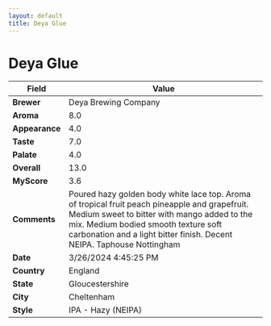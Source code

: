 ```yaml
---
layout: default
title: Deya Glue
---
```


# Deya Glue

| Field         | Value                                                                                                   |
|---------------|---------------------------------------------------------------------------------------------------------|
| **Brewer**    | Deya Brewing Company                                                                                        |
| **Aroma**     | 8.0                                                                                         |
| **Appearance**| 4.0                                                                                    |
| **Taste**     | 7.0                                                                                         |
| **Palate**    | 4.0                                                                                        |
| **Overall**   | 13.0                                                                                       |
| **MyScore**   | 3.6                                                                                       |
| **Comments**  | Poured hazy golden body white lace top. Aroma of tropical fruit peach pineapple and grapefruit. Medium sweet to bitter with mango added to the mix. Medium bodied smooth texture soft carbonation and a light bitter finish. Decent NEIPA. Taphouse Nottingham                                                                                       |
| **Date**      | 3/26/2024 4:45:25 PM                                                                                          |
| **Country**   | England                                                                                       |
| **State**     | Gloucestershire                                                                                         |
| **City**      | Cheltenham                                                                                          |
| **Style**     | IPA - Hazy (NEIPA)                                                                                         |
